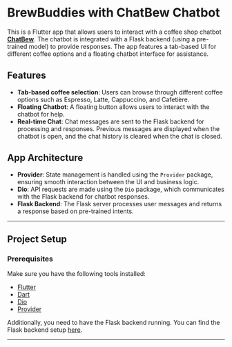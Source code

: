 # BrewBuddies with ChatBew Chatbot

This is a Flutter app that allows users to interact with a coffee shop chatbot [**ChatBew**](https://github.com/jayawardhanadskp/ChatBrew.git). The chatbot is integrated with a Flask backend (using a pre-trained model) to provide responses. The app features a tab-based UI for different coffee options and a floating chatbot interface for assistance.

## Features

- **Tab-based coffee selection**: Users can browse through different coffee options such as Espresso, Latte, Cappuccino, and Cafetière.
- **Floating Chatbot**: A floating button allows users to interact with the chatbot for help.
- **Real-time Chat**: Chat messages are sent to the Flask backend for processing and responses. Previous messages are displayed when the chatbot is open, and the chat history is cleared when the chat is closed.
  
## App Architecture

- **Provider**: State management is handled using the `Provider` package, ensuring smooth interaction between the UI and business logic.
- **Dio**: API requests are made using the `Dio` package, which communicates with the Flask backend for chatbot responses.
- **Flask Backend**: The Flask server processes user messages and returns a response based on pre-trained intents.

---

## Project Setup

### Prerequisites

Make sure you have the following tools installed:

- [Flutter](https://flutter.dev/docs/get-started/install)
- [Dart](https://dart.dev/get-dart)
- [Dio](https://pub.dev/packages/dio)
- [Provider](https://pub.dev/packages/provider)

Additionally, you need to have the Flask backend running. You can find the Flask backend setup [here](https://github.com/jayawardhanadskp/ChatBrew.git).

---

